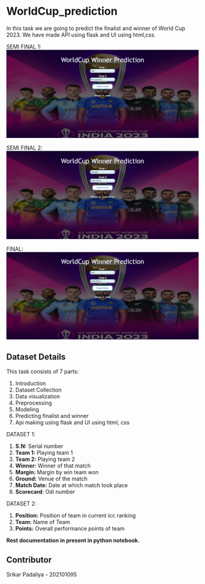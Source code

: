 # WorldCup_prediction
In this task we are going to predict the finalist and winner of World Cup 2023.
We have made API using flask and UI using html,css.

SEMI FINAL 1:
![Screenshot (441)](https://github.com/srikarpadaliya/WorldCup_prediction/blob/srikar/Images/semi_final_1_img.png)

SEMI FINAL 2:
![Screenshot (442)](https://github.com/srikarpadaliya/WorldCup_prediction/blob/srikar/Images/semi_final_2_img.png)

FINAL:
![Screenshot (443)](https://github.com/srikarpadaliya/WorldCup_prediction/blob/srikar/Images/final_img.png)

## Dataset Details

This task consists of 7 parts:
1. Introduction
2. Dataset Collection
3. Data visualization
4. Preprocessing
5. Modeling
6. Predicting finalist and winner
7. Api making using flask and UI using html, css

   
DATASET 1:
1. **S.N:** Serial number 
2. **Team 1:** Playing team 1
3. **Team 2:** Playing team 2
4. **Winner:** Winner of that match
5. **Margin:** Margin by win team won
6. **Ground:** Venue of the match
7. **Match Date:** Date at which match took place
8. **Scorecard**: Odi number

DATASET 2:
1. **Position:** Position of team in current icc ranking 
2. **Team:** Name of Team
3. **Points:** Overall performance points of team

**Rest documentation in present in python notebook.**

## Contributor

Srikar Padaliya - 202101095


   

   
